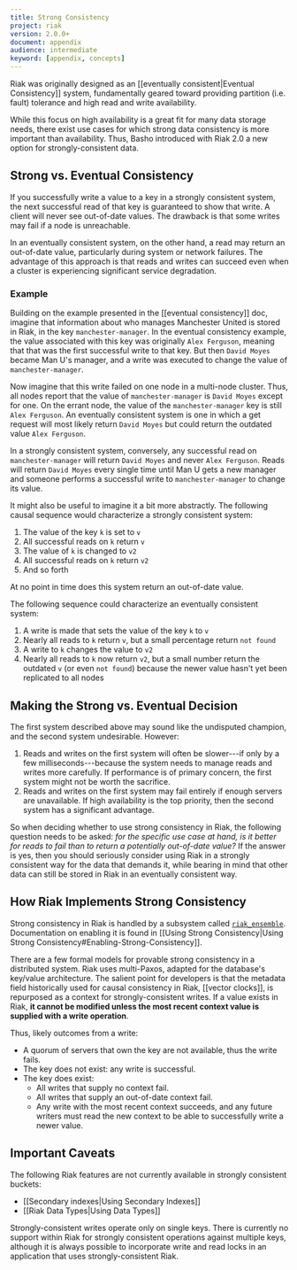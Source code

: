 ```yaml
---
title: Strong Consistency
project: riak
version: 2.0.0+
document: appendix
audience: intermediate
keyword: [appendix, concepts]
---
```


Riak was originally designed as an [[eventually consistent|Eventual Consistency]] system, fundamentally geared toward providing partition (i.e. fault) tolerance and high read and write availability.

While this focus on high availability is a great fit for many data storage needs, there exist use cases for which strong data consistency is more important than availability. Thus, Basho introduced with Riak 2.0 a new option for strongly-consistent data.

## Strong vs. Eventual Consistency

If you successfully write a value to a key in a strongly consistent system, the next successful read of that key is guaranteed to show that write. A client will never see out-of-date values. The drawback is that some writes may fail if a node is unreachable.

In an eventually consistent system, on the other hand, a read may return an out-of-date value, particularly during system or network failures. The advantage of this approach is that reads and writes can succeed even when a cluster is experiencing significant service degradation.

### Example

Building on the example presented in the [[eventual consistency]] doc, imagine that information about who manages Manchester United is stored in Riak, in the key `manchester-manager`. In the eventual consistency example, the value associated with this key was originally `Alex Ferguson`, meaning that that was the first successful write to that key. But then `David Moyes` became Man U's manager, and a write was executed to change the value of `manchester-manager`.

Now imagine that this write failed on one node in a multi-node cluster. Thus, all nodes report that the value of `manchester-manager` is `David Moyes` except for one. On the errant node, the value of the `manchester-manager` key is still `Alex Ferguson`. An eventually consistent system is one in which a get request will most likely return `David Moyes` but could return the outdated value `Alex Ferguson`.

In a strongly consistent system, conversely, any successful read on `manchester-manager` will return `David Moyes` and never `Alex Ferguson`. Reads will return `David Moyes` every single time until Man U gets a new manager and someone performs a successful write to `manchester-manager` to change its value.

It might also be useful to imagine it a bit more abstractly. The following causal sequence would characterize a strongly consistent system:

1. The value of the key `k` is set to `v`
2. All successful reads on `k` return `v`
3. The value of `k` is changed to `v2`
4. All successful reads on `k` return `v2`
5. And so forth

At no point in time does this system return an out-of-date value.

The following sequence could characterize an eventually consistent system:

1. A write is made that sets the value of the key `k` to `v`
2. Nearly all reads to `k` return `v`, but a small percentage return `not found`
3. A write to `k` changes the value to `v2`
4. Nearly all reads to `k` now return `v2`, but a small number return the outdated `v` (or even `not found`) because the newer value hasn't yet been replicated to all nodes

## Making the Strong vs. Eventual Decision

The first system described above may sound like the undisputed champion, and the second system undesirable. However:

1. Reads and writes on the first system will often be slower---if only by a few milliseconds---because the system needs to manage reads and writes more carefully. If performance is of primary concern, the first system might not be worth the sacrifice.
2. Reads and writes on the first system may fail entirely if enough servers are unavailable. If high availability is the top priority, then the second system has a significant advantage.

So when deciding whether to use strong consistency in Riak, the following question needs to be asked: _for the specific use case at hand, is it better for reads to fail than to return a potentially out-of-date value?_ If the answer is yes, then you should seriously consider using Riak in a strongly consistent way for the data that demands it, while bearing in mind that other data can still be stored in Riak in an eventually consistent way.

## How Riak Implements Strong Consistency

Strong consistency in Riak is handled by a subsystem called [`riak_ensemble`](https://github.com/basho/riak_ensemble). Documentation on enabling it is found in [[Using Strong Consistency|Using Strong Consistency#Enabling-Strong-Consistency]].

There are a few formal models for provable strong consistency in a distributed system. Riak uses multi-Paxos, adapted for the database's key/value architecture. The salient point for developers is that the metadata field historically used for causal consistency in Riak, [[vector clocks]], is repurposed as a context for strongly-consistent writes. If a value exists in Riak, **it cannot be modified unless the most recent context value is supplied with a write operation**.

Thus, likely outcomes from a write:

* A quorum of servers that own the key are not available, thus the write fails.
* The key does not exist: any write is successful.
* The key does exist:
    * All writes that supply no context fail.
    * All writes that supply an out-of-date context fail.
    * Any write with the most recent context succeeds, and any future writers must read the new context to be able to successfully write a newer value.

## Important Caveats

The following Riak features are not currently available in strongly consistent buckets:

* [[Secondary indexes|Using Secondary Indexes]]
* [[Riak Data Types|Using Data Types]]

Strongly-consistent writes operate only on single keys. There is currently no support within Riak for strongly consistent operations against multiple keys, although it is always possible to incorporate write and read locks in an application that uses strongly-consistent Riak.

